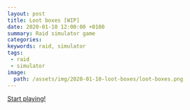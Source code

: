 ```yaml
---
layout: post
title: Loot boxes [WIP]
date: 2020-01-10 12:00:00 +0100
summary: Raid simulator game
categories:
keywords: raid, simulator
tags:
 - raid
 - simulator
image:
  path: /assets/img/2020-01-10-loot-boxes/loot-boxes.png
---
```


[Start playing!](https://freamdev.com/games/LootBoxes)

